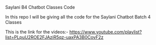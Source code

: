 Saylani B4 Chatbot Classes Code

In this repo I will be giving all the code for the Saylani Chatbot Batch 4 Classes

This is the link for the videos:-
https://www.youtube.com/playlist?list=PLpuU2ROE2FJAziR5qz-uaxPA3B0CovF2z
